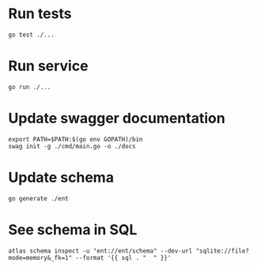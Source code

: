 # Run tests
`go test ./...`

# Run service
`go run ./...`

# Update swagger documentation
`export PATH=$PATH:$(go env GOPATH)/bin`  
`swag init -g ./cmd/main.go -o ./docs`

# Update schema
`go generate ./ent`

# See schema in SQL
`atlas schema inspect -u "ent://ent/schema" --dev-url "sqlite://file?mode=memory&_fk=1" --format '{{ sql . "  " }}'`
